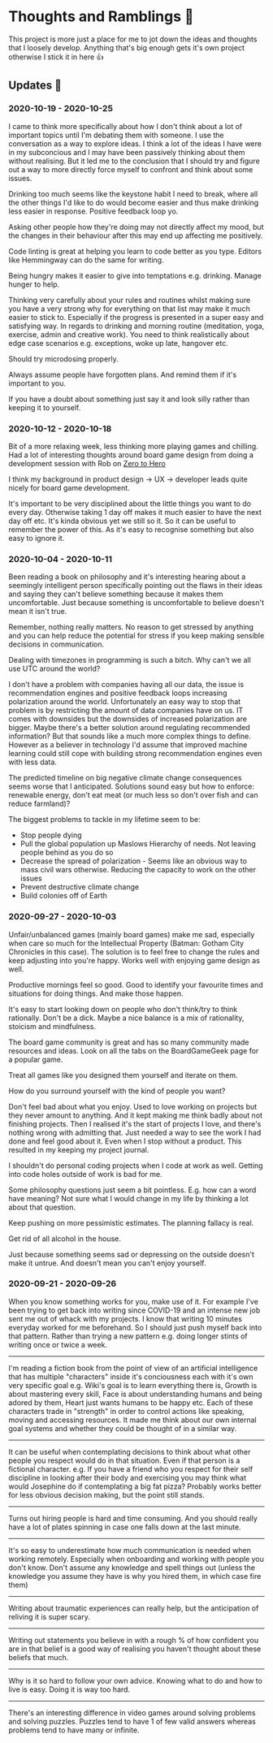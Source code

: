 # Thoughts and Ramblings 🧠

This project is more just a place for me to jot down the ideas and thoughts that I loosely develop. Anything that's big enough gets it's own project otherwise I stick it in here 👍

## Updates 🔼

### 2020-10-19 - 2020-10-25

I came to think more specifically about how I don't think about a lot of important topics until I'm debating them with someone. I use the conversation as a way to explore ideas. I think a lot of the ideas I have were in my subconcious and I may have been passively thinking about them without realising. But it led me to the conclusion that I should try and figure out a way to more directly force myself to confront and think about some issues.

Drinking too much seems like the keystone habit I need to break, where all the other things I'd like to do would become easier and thus make drinking less easier in response. Positive feedback loop yo.

Asking other people how they're doing may not directly affect my mood, but the changes in their behaviour after this may end up affecting me positively.

Code linting is great at helping you learn to code better as you type. Editors like Hemmingway can do the same for writing.

Being hungry makes it easier to give into temptations e.g. drinking. Manage hunger to help.

Thinking very carefully about your rules and routines whilst making sure you have a very strong why for everything on that list may make it much easier to stick to. Especially if the progress is presented in a super easy and satisfying way. In regards to drinking and morning routine (meditation, yoga, exercise, admin and creative work). You need to think realistically about edge case scenarios e.g. exceptions, woke up late, hangover etc.

Should try microdosing properly.

Always assume people have forgotten plans. And remind them if it's important to you.

If you have a doubt about something just say it and look silly rather than keeping it to yourself.

### 2020-10-12 - 2020-10-18

Bit of a more relaxing week, less thinking more playing games and chilling. Had a lot of interesting thoughts around board game design from doing a development session with Rob on [Zero to Hero](./zero-to-hero.md#2020-09-26---2020-10-18)

I think my background in product design -> UX -> developer leads quite nicely for board game development.

It's important to be very disciplined about the little things you want to do every day. Otherwise taking 1 day off makes it much easier to have the next day off etc. It's kinda obvious yet we still so it. So it can be useful to remember the power of this. As it's easy to recognise something but also easy to ignore it.

### 2020-10-04 - 2020-10-11

Been reading a book on philosophy and it's interesting hearing about a seemingly intelligent person specifically pointing out the flaws in their ideas and saying they can't believe something because it makes them uncomfortable. Just because something is uncomfortable to believe doesn't mean it isn't true.

Remember, nothing really matters. No reason to get stressed by anything and you can help reduce the potential for stress if you keep making sensible decisions in communication.

Dealing with timezones in programming is such a bitch. Why can't we all use UTC around the world?

I don't have a problem with companies having all our data, the issue is recommendation engines and positive feedback loops increasing polarization around the world. Unfortunately an easy way to stop that problem is by restricting the amount of data companies have on us. IT comes with downsides but the downsides of increased polarization are bigger. Maybe there's a better solution around regulating recommended information? But that sounds like a much more complex things to define. However as a believer in technology I'd assume that improved machine learning could still cope with building strong recommendation engines even with less data.

The predicted timeline on big negative climate change consequences seems worse that I anticipated. Solutions sound easy but how to enforce: renewable energy, don't eat meat (or much less so don't over fish and can reduce farmland)?

The biggest problems to tackle in my lifetime seem to be:

- Stop people dying
- Pull the global population up Maslows Hierarchy of needs. Not leaving people behind as you do so
- Decrease the spread of polarization - Seems like an obvious way to mass civil wars otherwise. Reducing the capacity to work on the other issues
- Prevent destructive climate change
- Build colonies off of Earth

### 2020-09-27 - 2020-10-03

Unfair/unbalanced games (mainly board games) make me sad, especially when care so much for the Intellectual Property (Batman: Gotham City Chronicles in this case). The solution is to feel free to change the rules and keep adjusting into you're happy. Works well with enjoying game design as well.

Productive mornings feel so good. Good to identify your favourite times and situations for doing things. And make those happen.

It's easy to start looking down on people who don't think/try to think rationally. Don't be a dick. Maybe a nice balance is a mix of rationality, stoicism and mindfulness.

The board game community is great and has so many community made resources and ideas. Look on all the tabs on the BoardGameGeek page for a popular game.

Treat all games like you designed them yourself and iterate on them.

How do you surround yourself with the kind of people you want?

Don't feel bad about what you enjoy. Used to love working on projects but they never amount to anything. And it kept making me think badly about not finishing projects. Then I realised it's the start of projects I love, and there's nothing wrong with admitting that. Just needed a way to see the work I had done and feel good about it. Even when I stop without a product. This resulted in my keeping my project journal.

I shouldn't do personal coding projects when I code at work as well. Getting into code holes outside of work is bad for me.

Some philosophy questions just seem a bit pointless. E.g. how can a word have meaning? Not sure what I would change in my life by thinking a lot about that question.

Keep pushing on more pessimistic estimates. The planning fallacy is real.

Get rid of all alcohol in the house.

Just because something seems sad or depressing on the outside doesn't make it untrue. And doesn't mean you can't enjoy yourself.

### 2020-09-21 - 2020-09-26

When you know something works for you, make use of it. For example I've been trying to get back into writing since COVID-19 and an intense new job sent me out of whack with my projects. I know that writing 10 minutes everyday worked for me beforehand. So I should just push myself back into that pattern. Rather than trying a new pattern e.g. doing longer stints of writing once or twice a week.

---

I'm reading a fiction book from the point of view of an artificial intelligence that has multiple "characters" inside it's conciousness each with it's own very specific goal e.g. Wiki's goal is to learn everything there is, Growth is about mastering every skill, Face is about understanding humans and being adored by them, Heart just wants humans to be happy etc. Each of these characters trade in "strength" in order to control actions like speaking, moving and accessing resources. It made me think about our own internal goal systems and whether they could be thought of in a similar way.

---

It can be useful when contemplating decisions to think about what other people you respect would do in that situation. Even if that person is a fictional character. e.g. If you have a friend who you respect for their self discipline in looking after their body and exercising you may think what would Josephine do if contemplating a big fat pizza? Probably works better for less obvious decision making, but the point still stands.

---

Turns out hiring people is hard and time consuming. And you should really have a lot of plates spinning in case one falls down at the last minute.

---

It's so easy to underestimate how much communication is needed when working remotely. Especially when onboarding and working with people you don't know. Don't assume any knowledge and spell things out (unless the knowledge you assume they have is why you hired them, in which case fire them)

---

Writing about traumatic experiences can really help, but the anticipation of reliving it is super scary.

---

Writing out statements you believe in with a rough % of how confident you are in that belief is a good way of realising you haven't thought about these beliefs that much.

---

Why is it so hard to follow your own advice. Knowing what to do and how to live is easy. Doing it is way too hard.

---

There's an interesting difference in video games around solving problems and solving puzzles. Puzzles tend to have 1 of few valid answers whereas problems tend to have many or infinite.
